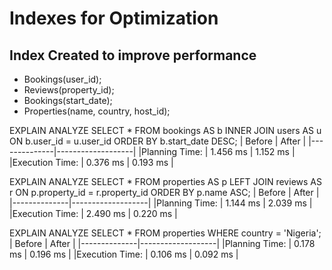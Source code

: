 # Indexes for Optimization

## Index Created to improve performance

- Bookings(user_id);
- Reviews(property_id);
- Bookings(start_date);
- Properties(name, country, host_id);

EXPLAIN ANALYZE SELECT \* FROM bookings AS b
INNER JOIN users AS u ON b.user_id = u.user_id ORDER BY b.start_date DESC;
| Before | After |
|--------------|-------------------|
|Planning Time: | 1.456 ms | 1.152 ms |
|Execution Time: | 0.376 ms | 0.193 ms |

EXPLAIN ANALYZE SELECT \* FROM properties AS p
LEFT JOIN reviews AS r ON p.property_id = r.property_id ORDER BY p.name ASC;
| Before | After |
|--------------|-------------------|
|Planning Time: | 1.144 ms | 2.039 ms |
|Execution Time: | 2.490 ms | 0.220 ms |

EXPLAIN ANALYZE SELECT \* FROM properties WHERE country = 'Nigeria';
| Before | After |
|--------------|-------------------|
|Planning Time: | 0.178 ms | 0.196 ms |
|Execution Time: | 0.106 ms | 0.092 ms |
